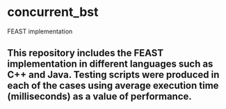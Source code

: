 # concurrent_bst
FEAST implementation

## This repository includes the FEAST implementation in different languages such as C++ and Java. Testing scripts were produced in each of the cases using average execution time (milliseconds) as a value of performance. 
